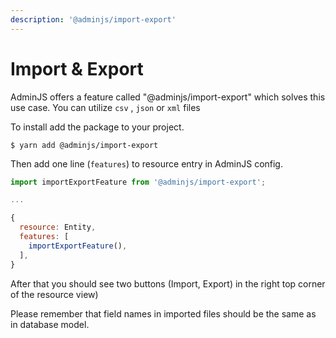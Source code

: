 ```yaml
---
description: '@adminjs/import-export'
---
```


# Import & Export

AdminJS offers a feature called "@adminjs/import-export" which solves this use case. You can utilize `csv` , `json` or `xml` files

To install add the package to your project.

```shell
$ yarn add @adminjs/import-export
```

Then add one line (`features`) to resource entry in AdminJS config.

```javascript
import importExportFeature from '@adminjs/import-export';

...

{
  resource: Entity,
  features: [
    importExportFeature(),
  ],
}
```

After that you should see two buttons (Import, Export) in the right top corner of  the resource view)

Please remember that field names in imported files should be the same as in database model.
